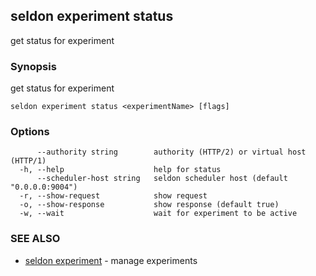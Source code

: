---
---

## seldon experiment status

get status for experiment

### Synopsis

get status for experiment

```
seldon experiment status <experimentName> [flags]
```

### Options

```
      --authority string        authority (HTTP/2) or virtual host (HTTP/1)
  -h, --help                    help for status
      --scheduler-host string   seldon scheduler host (default "0.0.0.0:9004")
  -r, --show-request            show request
  -o, --show-response           show response (default true)
  -w, --wait                    wait for experiment to be active
```

### SEE ALSO

* [seldon experiment](seldon_experiment.md)	 - manage experiments

